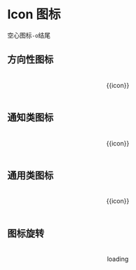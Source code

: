 # Icon 图标

空心图标`-o`结尾

## 方向性图标

<ae-row>
  <ae-col :span="4" v-for="icon in orientationIconList">
    <div class="icon-block">
      <ae-icon :type="icon"></ae-icon>
      <p>{{icon}}</p>
    </div>
  </ae-col>
</ae-row>

## 通知类图标

<ae-row>
  <ae-col :span="4" v-for="icon in notifyIconList">
    <div class="icon-block">
      <ae-icon :type="icon"></ae-icon>
      <p>{{icon}}</p>
    </div>
  </ae-col>
</ae-row>

## 通用类图标

<ae-row>
  <ae-col :span="4" v-for="icon in usualIconList">
    <div class="icon-block">
      <ae-icon :type="icon"></ae-icon>
      <p>{{icon}}</p>
    </div>
  </ae-col>
</ae-row>

## 图标旋转

<ae-row>
  <ae-col :span="4">
    <div class="icon-block">
      <ae-icon type="loading" :spin="true"></ae-icon>
      <p>loading</p>
    </div>
  </ae-col>
</ae-row>


<style>
.icon-block{
  text-align: center;
  padding:5px;
}
.icon-block .ae-icon::before{
  font-size: 24px;
}
.icon-block:hover{
  background-color: #f2f2f2;
  cursor: pointer;
}
</style>

<script>
const orientationIconList = ['up','down', 'right', 'left', 'caret-up', 'caret-down', 'caret-left', 'caret-right', 'arrow-up',
'arrow-down', 'arrow-right', 'arrow-left', 'round-up', 'round-down', 'round-left', 'round-right', 'circle-up', 'circle-down',
'circle-left', 'circle-right', 'double-left','double-right', 'top', 'bottom'];
const notifyIconList = ['question-circle-o', 'question-circle', 'info-circle-o', 'info-circle', 'close', 'close-circle-o', 'close-circle', 'check', 'check-circle-o', 'check-circle', 'plus',
'plus-circle-o', 'plus-circle', 'minus', 'minus-circle', 'minus-circle-o', 'squre', 'check-squre-o', 'check-squre', 'circle', 'radio-cricle-o', 'radio-circle', 'clock-o',
'clock', 'bell', 'bell-o'];
const usualIconList = ['edit', 'clouddown', 'cloudup', 'cloud-o', 'cloud', 'unlock', 'lock', 'poweroff', 'link', 'desktop', 'save', 'import', 'star', 'star-o', 'return',
'share', 'buychart', 'buycart-o', 'service', 'service-o', 'comment', 'comment-o', 'group', 'group-o', 'ticket', 'scan', 'filter', 'delete', 'config',
'idcard', 'home', 'home-o', 'search', 'search-block', 'search-block-o', 'refund', 'mine', 'mine-o', 'logistic', 'heart', 'heart-o', 'message', 'message-o',
'coupon', 'text', 'change', 'foot', 'location', 'location-o', 'camera', 'camera-o', 'camera-plus', 'loading', 'refresh', 'wifi', 'card',
'user', 'user-o', 'tag', 'tag-o', 'zengsong', 'helper', 'menu', 'like', 'like-o', 'exitfull', 'record', 'qrcode', 'sold', 'chart-pie',
'chart-line', 'chart-bar', 'full', 'mail', 'app-o', 'medal', 'medal-o', 'app', 'android', 'android-o', 'apple-o', 'apple', 'file', 'folder',
'folderopen', 'export', 'more-v', 'more-h', 'list-block', 'list'];
export default {
  data(){
    return {
      orientationIconList: orientationIconList,
      notifyIconList: notifyIconList,
      usualIconList: usualIconList,
    };
  },
}
</script>
